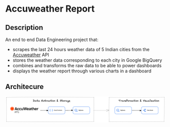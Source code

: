 # Accuweather Report

## Description
An end to end Data Engineering project that:
- scrapes the last 24 hours weather data of 5 Indian cities from the [Accuweather](https://www.accuweather.com/) API
- stores the weather data corresponding to each city in Google BigQuery
- combines and transforms the raw data to be able to power dashboards
- displays the weather report through various charts in a dashboard

## Architecure
![Architecture](https://github.com/sagar-0817/accuweather_report/blob/main/images/accuweather-architecture.png?raw=true)

